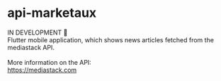 # api-marketaux
IN DEVELOPMENT :wrench:<br />
Flutter mobile application, which shows news articles fetched from the mediastack API.<br /><br />
More information on the API:<br />
https://mediastack.com
